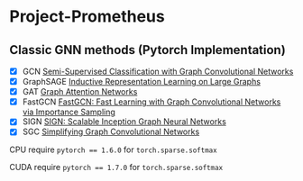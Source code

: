 # Project-Prometheus

## Classic GNN methods (Pytorch Implementation)

- [x] GCN [Semi-Supervised Classification with Graph Convolutional Networks](https://arxiv.org/abs/1609.02907)
- [x] GraphSAGE [Inductive Representation Learning on Large Graphs](https://arxiv.org/abs/1706.02216)
- [x] GAT [Graph Attention Networks](https://arxiv.org/abs/1710.10903)
- [x] FastGCN [FastGCN: Fast Learning with Graph Convolutional Networks via Importance Sampling](https://arxiv.org/abs/1801.10247)
- [x] SIGN [SIGN: Scalable Inception Graph Neural Networks](https://arxiv.org/abs/2004.11198)
- [x] SGC [Simplifying Graph Convolutional Networks](https://arxiv.org/abs/1902.07153)

CPU require `pytorch == 1.6.0` for `torch.sparse.softmax`

CUDA require `pytorch == 1.7.0` for `torch.sparse.softmax`
